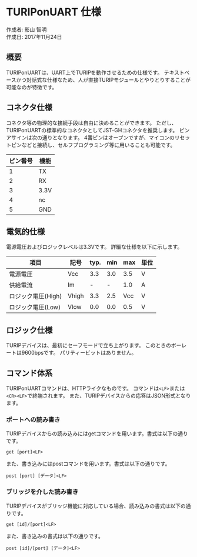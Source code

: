 # TURIPonUART 仕様

作成者: 影山 智明  
作成日: 2017年11月24日

## 概要

TURIPonUARTは、UART上でTURIPを動作させるための仕様です。
テキストベースかつ対話式な仕様なため、人が直接TURIPモジュールとやりとりすることが可能なのが特徴です。

## コネクタ仕様

コネクタ等の物理的な接続手段は自由に決めることができます。
ただし、TURIPonUARTの標準的なコネクタとしてJST-GHコネクタを推奨します。
ピンアサインは次の通りとなります。
4番ピンはオープンですが、マイコンのリセットピンなどと接続し、セルフプログラミング等に用いることも可能です。

ピン番号 | 機能
-------|-----
1      | TX
2      | RX
3      | 3.3V
4      | nc
5      | GND

## 電気的仕様

電源電圧およびロジックレベルは3.3Vです。
詳細な仕様を以下に示します。

項目             | 記号   | typ. | min | max | 単位 |
----------------|-------|------|-----|-----|-----|
電源電圧          | Vcc   | 3.3  | 3.0 | 3.5 | V   |
供給電流          | Im    | -    | -   | 1.0 | A   |
ロジック電圧(High) | Vhigh | 3.3  | 2.5 | Vcc | V   |
ロジック電圧(Low)  | Vlow  | 0.0  | 0.0 | 0.5 | V   |

## ロジック仕様

TURIPデバイスは、最初にセーフモードで立ち上がります。
このときのボーレートは9600bpsです。
パリティービットはありません。

## コマンド体系

TURIPonUARTコマンドは、HTTPライクなものです。
コマンドは`<LF>`または`<CR><LF>`で終端されます。
また、TURIPデバイスからの応答はJSON形式となります。

### ポートへの読み書き

TURIPデバイスからの読み込みにはgetコマンドを用います。書式は以下の通りです。

`get [port]<LF>`

また、書き込みにはpostコマンドを用います。書式は以下の通りです。

`post [port] [データ]<LF>`

### ブリッジを介した読み書き

TURIPデバイスがブリッジ機能に対応している場合、読み込みの書式は以下の通りです。

`get [id]/[port]<LF>`

また、書き込みの書式は以下の通りです。

`post [id]/[port] [データ]<LF>`
